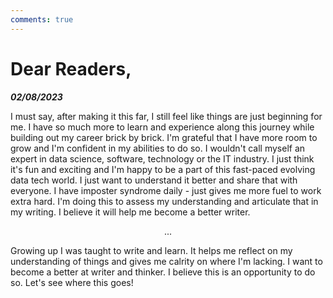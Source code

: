 ```yaml
---
comments: true
---
```


# Dear Readers,
***02/08/2023***

<p class="initial-letter">
<span>I</span> must say, after making it this far, I still feel like things are just beginning for me. I have so much more to learn and experience along this journey while building out my career brick by brick. I'm grateful that I have more room to grow and I'm confident in my abilities to do so. I wouldn't call myself an expert in data science, software, technology or the IT industry. I just think it's fun and exciting and I'm happy to be a part of this fast-paced evolving data tech world. I just want to understand it better and share that with everyone. I have imposter syndrome daily - just gives me more fuel to work extra hard. I'm doing this to assess my understanding and articulate that in my writing. I believe it will help me become a better writer. </p>

<p style="text-align: center;">...</p>

<p>Growing up I was taught to write and learn. It helps me reflect on my understanding of things and gives me calrity on where I'm lacking. I want to become a better at writer and thinker. I believe this is an opportunity to do so. Let's see where this goes! </p>